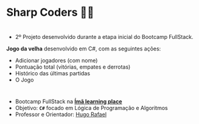 ﻿
# **Sharp Coders** 🧲🚀

#

- 2º Projeto desenvolvido durante a etapa inicial do Bootcamp FullStack.

**Jogo da velha** desenvolvido em C#, com as seguintes ações:

- Adicionar jogadores (com nome)
- Pontuação total (vitórias, empates e derrotas)
- Histórico das últimas partidas 
- O Jogo

#

- Bootcamp FullStack na [**Ímã learning place**](https://imalearningplace.com)
- Objetivo: **`C#`** focado em Lógica de Programação e Algoritmos
- Professor e Orientador: [Hugo Rafael](https://github.com/hgrafa)
